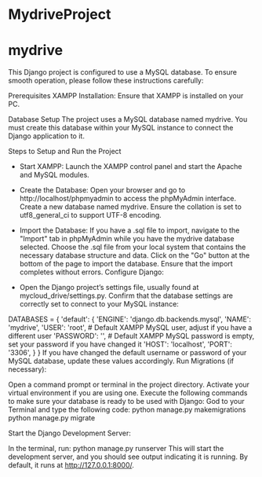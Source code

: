 # MydriveProject

# mydrive

This Django project is configured to use a MySQL database. To ensure smooth operation, please follow these instructions carefully:

Prerequisites
XAMPP Installation: Ensure that XAMPP is installed on your PC. 

Database Setup
The project uses a MySQL database named mydrive. You must create this database within your MySQL instance to connect the Django application to it.

Steps to Setup and Run the Project
- Start XAMPP: Launch the XAMPP control panel and start the Apache and MySQL modules. 
- Create the Database: Open your browser and go to http://localhost/phpmyadmin to access the phpMyAdmin interface.
Create a new database named mydrive. Ensure the collation is set to utf8_general_ci to support UTF-8 encoding.
- Import the Database: If you have a .sql file to import, navigate to the "Import" tab in phpMyAdmin while you have the mydrive database selected.
Choose the .sql file from your local system that contains the necessary database structure and data.
Click on the "Go" button at the bottom of the page to import the database. Ensure that the import completes without errors.
Configure Django:

- Open the Django project’s settings file, usually found at mycloud_drive/settings.py.
Confirm that the database settings are correctly set to connect to your MySQL instance:

DATABASES = {
    'default': {
        'ENGINE': 'django.db.backends.mysql',
        'NAME': 'mydrive',
        'USER': 'root',  # Default XAMPP MySQL user, adjust if you have a different user
        'PASSWORD': '',  # Default XAMPP MySQL password is empty, set your password if you have changed it
        'HOST': 'localhost',
        'PORT': '3306',
    }
}
If you have changed the default username or password of your MySQL database, update these values accordingly.
Run Migrations (if necessary):

Open a command prompt or terminal in the project directory.
Activate your virtual environment if you are using one.
Execute the following commands to make sure your database is ready to be used with Django:
God to your Terminal and type the following code:
python manage.py makemigrations
python manage.py migrate

Start the Django Development Server:

In the terminal, run:
python manage.py runserver
This will start the development server, and you should see output indicating it is running. By default, it runs at http://127.0.0.1:8000/.
